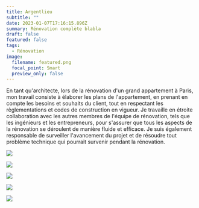 ```yaml
---
title: Argentlieu
subtitle: ""
date: 2023-01-07T17:16:15.896Z
summary: Rénovation complète blabla
draft: false
featured: false
tags:
  - Rénovation
image:
  filename: featured.png
  focal_point: Smart
  preview_only: false
---
```

En tant qu'architecte, lors de la rénovation d'un grand appartement à Paris, mon travail consiste à élaborer les plans de l'appartement, en prenant en compte les besoins et souhaits du client, tout en respectant les règlementations et codes de construction en vigueur. Je travaille en étroite collaboration avec les autres membres de l'équipe de rénovation, tels que les ingénieurs et les entrepreneurs, pour s'assurer que tous les aspects de la rénovation se déroulent de manière fluide et efficace. Je suis également responsable de surveiller l'avancement du projet et de résoudre tout problème technique qui pourrait survenir pendant la rénovation.

![](jem-caomurat-b-8874.jpg)

![](jem-caomurat-b-8852.jpg)

![](jem-caomurat-b-8863.jpg)

![](jem-caomurat-b-8826w.jpg)

![](jem-caomurat-8803.jpg)